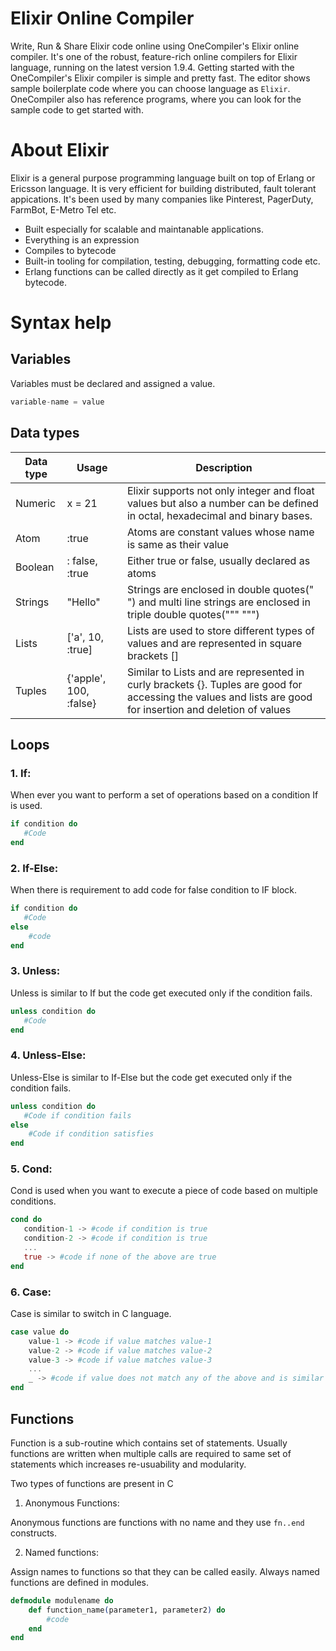 # Elixir Online Compiler

Write, Run & Share Elixir code online using OneCompiler's Elixir online compiler. It's one of the robust, feature-rich online compilers for Elixir language, running on the latest version 1.9.4. Getting started with the OneCompiler's Elixir compiler is simple and pretty fast. The editor shows sample boilerplate code where you can choose language as `Elixir`. OneCompiler also has reference programs, where you can look for the sample code to get started with.

# About Elixir

Elixir is a general purpose programming language built on top of Erlang or Ericsson language. It is very efficient for building distributed, fault tolerant appications. It's been used by many companies like Pinterest, PagerDuty, FarmBot, E-Metro Tel etc. 

* Built especially for scalable and maintanable applications.
* Everything is an expression
* Compiles to bytecode
* Built-in tooling for compilation, testing, debugging, formatting code etc.
* Erlang functions can be called directly as it get compiled to Erlang bytecode.

# Syntax help

## Variables
Variables must be declared and assigned a value.

```elixir
variable-name = value
```
## Data types

| Data type| Usage| Description|
|----|----|----|
| Numeric| x = 21 | Elixir supports not only integer and float values but also a number can be defined in octal, hexadecimal and binary bases.|
| Atom| :true | Atoms are constant values whose name is same as their value|
| Boolean | : false, :true| Either true or false, usually declared as atoms|
| Strings| "Hello"| Strings are enclosed in double quotes(" ") and multi line strings are enclosed in triple double quotes(""" """)|
| Lists| ['a', 10, :true]| Lists are used to store different types of values and are represented in square brackets []|
| Tuples| {'apple', 100, :false} | Similar to Lists and are represented in curly brackets {}. Tuples are good for accessing the values and lists are good for insertion and deletion of values|


## Loops


### 1. If:

When ever you want to perform a set of operations based on a condition If is used.

```elixir
if condition do
   #Code 
end
```

### 2. If-Else:

When there is requirement to add code for false condition to IF block.

```elixir
if condition do
   #Code 
else
    #code
end
```

### 3. Unless:

Unless is similar to If but the code get executed only if the condition fails.

```elixir
unless condition do
   #Code 
end
```

### 4. Unless-Else:

Unless-Else is similar to If-Else but the code get executed only if the condition fails.

```elixir
unless condition do
   #Code if condition fails
else
    #Code if condition satisfies
end
```
### 5. Cond:
Cond is used when you want to execute a piece of code based on multiple conditions.

```elixir
cond do
   condition-1 -> #code if condition is true
   condition-2 -> #code if condition is true
   ...
   true -> #code if none of the above are true
end
```

### 6. Case:

Case is similar to switch in C language.

```elixir
case value do
    value-1 -> #code if value matches value-1
	value-2 -> #code if value matches value-2
	value-3 -> #code if value matches value-3
	...
	_ -> #code if value does not match any of the above and is similar to default in switch
end
```
## Functions

Function is a sub-routine which contains set of statements. Usually functions are written when multiple calls are required to same set of statements which increases re-usuability and modularity.

Two types of functions are present in C

1. Anonymous Functions:

Anonymous functions are functions with no name and they use  `fn..end` constructs.

2. Named functions:

Assign names to functions so that they can be called easily. Always named functions are defined in modules.

```elixir
defmodule modulename do
    def function_name(parameter1, parameter2) do
        #code 
    end
end
```


